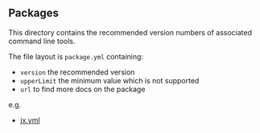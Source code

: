 ## Packages

This directory contains the recommended version numbers of associated command line tools.

The file layout is `package.yml` containing:

* `version` the recommended version
* `upperLimit` the minimum value which is not supported
* `url` to find more docs on the package

e.g.

* [jx.yml](jx.yml)
